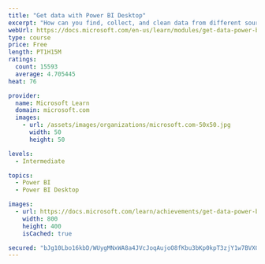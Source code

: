 ```yaml
---
title: "Get data with Power BI Desktop"
excerpt: "How can you find, collect, and clean data from different sources? Power BI is a tool for making sense of your data. You will learn tricks to make data-gathering easier."
webUrl: https://docs.microsoft.com/en-us/learn/modules/get-data-power-bi/
type: course
price: Free
length: PT1H15M
ratings:
  count: 15593
  average: 4.705445
heat: 76

provider:
  name: Microsoft Learn
  domain: microsoft.com
  images:
    - url: /assets/images/organizations/microsoft.com-50x50.jpg
      width: 50
      height: 50

levels:
  - Intermediate

topics:
  - Power BI
  - Power BI Desktop

images:
  - url: https://docs.microsoft.com/learn/achievements/get-data-power-bi-desktop-social.png
    width: 800
    height: 400
    isCached: true

secured: "bJg10Lbo16kbD/WUygMNxWA8a4JVcJoqAujoO8fKbu3bKp0kpT3zjY1w7BVXGcEfJtDTz0jQc8puUPIJlcwz2I/lz3G/JSj5tzzmJEIFYOQZyj7ffbRINo+yqLReGHWu30wZFlSnaBautIels763AIU7a6wZM2InkhNY02ZPfekfnzd78wRSinor0LlF2qEfX7JHd+CJvwfulSxVKXADj2aS6XNXtx3hRNnPhmAV/52hpMBKgYYID5vIP4o/cpnS/bCswQyrwuWPTYOI2mVgi6GhCwgc71GUjtLwQ2Yl8uWGxCAbPDTePtjypXA7YFi9NsVKD++N7EZrqt2auwfjbqtB5im3c+YxpG45rf+X/jm/KLrMCf3DBr58ZsqCOzOPOrmGh6LuEzurfkAn3vhRL2tEVwuvHy/6u3A3zxqj2rCb7/zs/YqP6rVRjA+tPxuY;llJMDD7KuVPbMat0oB3QbQ=="
---
```



